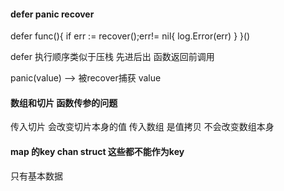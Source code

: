 

#### defer panic recover

defer func(){
    if err := recover();err!= nil{
        log.Error(err)
    }
}()

defer 执行顺序类似于压栈 先进后出 函数返回前调用

panic(value) --> 被recover捕获 value




####  数组和切片 函数传参的问题
传入切片 会改变切片本身的值
传入数组 是值拷贝  不会改变数组本身


#### map 的key chan struct 这些都不能作为key  
只有基本数据